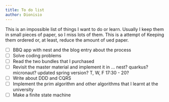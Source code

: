 ```yaml
---
title: To do list
author: Dionisio
---
```


This is an impossible list of things I want to do or learn. Usually I keep
them in small pieces of paper, so I miss lots of them. This is a attempt of
Keeping them ordered or, at least, reduce the amount of ued paper.

* [ ] BBQ app with nest and the blog entry about the process
* [ ] Solve coding problems
* [ ] Read the two bundles that I purchased
* [ ] Revisit the master material and implement it in … nest? quarkus?
micronaut? updated spring version? T, W, F 17:30 - 20?
* [ ] Write about DDD and CQRS
* [ ] Implement the prim algorithm and other algorithms that I learnt at the university
* [ ] Make a finite state machine
